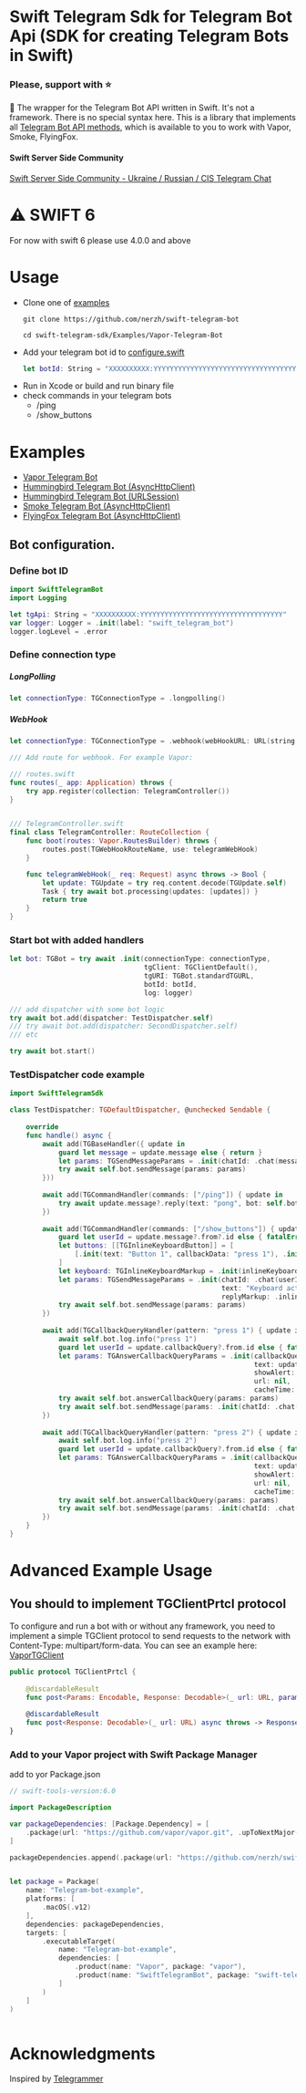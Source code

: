 # Swift Telegram Sdk for Telegram Bot Api (SDK for creating Telegram Bots in Swift)

### Please, support with ⭐️

🤖 The wrapper for the Telegram Bot API written in Swift. It's not a framework. There is no special syntax here. This is a library that implements all [Telegram Bot API methods](https://core.telegram.org/bots/api#available-methods), which is available to you to work with Vapor, Smoke, FlyingFox.

#### Swift Server Side Community
[Swift Server Side Community - Ukraine / Russian / CIS Telegram Chat](https://t.me/server_side_swift)

# ⚠️ SWIFT 6

For now with swift 6 please use 4.0.0 and above

# Usage
- Clone one of [examples](https://github.com/nerzh/swift-telegram-sdk/tree/master/Examples)
  ```shell
  git clone https://github.com/nerzh/swift-telegram-bot
  ```
  ```
  cd swift-telegram-sdk/Examples/Vapor-Telegram-Bot
  ```
- Add your telegram bot id to [configure.swift](https://github.com/nerzh/swift-telegram-bot/blob/master/Examples/Vapor-Telegram-Bot/Sources/Vapor-Telegram-Bot/configure.swift)
  ```swift
  let botId: String = "XXXXXXXXXX:YYYYYYYYYYYYYYYYYYYYYYYYYYYYYYYYYYY"
  ```
- Run in Xcode or build and run binary file
- check commands in your telegram bots
  - /ping
  - /show_buttons
# Examples
- [Vapor Telegram Bot](https://github.com/nerzh/swift-telegram-sdk/tree/master/Examples/Vapor-Telegram-Bot)
- [Hummingbird Telegram Bot (AsyncHttpClient)](https://github.com/nerzh/swift-telegram-sdk/tree/master/Examples/Hummingbird-AsyncHttpClient-Telegram-Bot)
- [Hummingbird Telegram Bot (URLSession)](https://github.com/nerzh/swift-telegram-sdk/tree/master/Examples/Hummingbird-URLSession-Telegram-Bot)
- [Smoke Telegram Bot (AsyncHttpClient)](https://github.com/nerzh/swift-telegram-sdk/tree/master/Examples/Smoke-AsyncHttpClient-Telegram-Bot)
- [FlyingFox Telegram Bot (AsyncHttpClient)](https://github.com/nerzh/swift-telegram-sdk/tree/master/Examples/FlyingFox-AsyncHttpClient-Telegram-Bot)

## Bot configuration.
### Define bot ID
```swift
import SwiftTelegramBot
import Logging

let tgApi: String = "XXXXXXXXXX:YYYYYYYYYYYYYYYYYYYYYYYYYYYYYYYYYYY"
var logger: Logger = .init(label: "swift_telegram_bot")
logger.logLevel = .error
```
### Define connection type
##### LongPolling
```swift
let connectionType: TGConnectionType = .longpolling()
```
##### WebHook
```swift
let connectionType: TGConnectionType = .webhook(webHookURL: URL(string: "\(TG_WEBHOOK_DOMAIN!)/\(TGWebHookRouteName)")!)
```
```swift
/// Add route for webhook. For example Vapor:

/// routes.swift
func routes(_ app: Application) throws {
    try app.register(collection: TelegramController())
}


/// TelegramController.swift
final class TelegramController: RouteCollection {
    func boot(routes: Vapor.RoutesBuilder) throws {
        routes.post(TGWebHookRouteName, use: telegramWebHook)
    }

    func telegramWebHook(_ req: Request) async throws -> Bool {
        let update: TGUpdate = try req.content.decode(TGUpdate.self)
        Task { try await bot.processing(updates: [updates]) }
        return true
    }
}
```
### Start bot with added handlers
```swift
let bot: TGBot = try await .init(connectionType: connectionType,
                                 tgClient: TGClientDefault(),
                                 tgURI: TGBot.standardTGURL,
                                 botId: botId,
                                 log: logger)

/// add dispatcher with some bot logic
try await bot.add(dispatcher: TestDispatcher.self)
/// try await bot.add(dispatcher: SecondDispatcher.self)
/// etc

try await bot.start()
```

### TestDispatcher code example
```swift
import SwiftTelegramSdk

class TestDispatcher: TGDefaultDispatcher, @unchecked Sendable {
        
    override
    func handle() async {
        await add(TGBaseHandler({ update in
            guard let message = update.message else { return }
            let params: TGSendMessageParams = .init(chatId: .chat(message.chat.id), text: "TGBaseHandler")
            try await self.bot.sendMessage(params: params)
        }))
        
        await add(TGCommandHandler(commands: ["/ping"]) { update in
            try await update.message?.reply(text: "pong", bot: self.bot)
        })
        
        await add(TGCommandHandler(commands: ["/show_buttons"]) { update in
            guard let userId = update.message?.from?.id else { fatalError("user id not found") }
            let buttons: [[TGInlineKeyboardButton]] = [
                [.init(text: "Button 1", callbackData: "press 1"), .init(text: "Button 2", callbackData: "press 2")]
            ]
            let keyboard: TGInlineKeyboardMarkup = .init(inlineKeyboard: buttons)
            let params: TGSendMessageParams = .init(chatId: .chat(userId),
                                                    text: "Keyboard active",
                                                    replyMarkup: .inlineKeyboardMarkup(keyboard))
            try await self.bot.sendMessage(params: params)
        })
        
        await add(TGCallbackQueryHandler(pattern: "press 1") { update in
            await self.bot.log.info("press 1")
            guard let userId = update.callbackQuery?.from.id else { fatalError("user id not found") }
            let params: TGAnswerCallbackQueryParams = .init(callbackQueryId: update.callbackQuery?.id ?? "0",
                                                            text: update.callbackQuery?.data  ?? "data not exist",
                                                            showAlert: nil,
                                                            url: nil,
                                                            cacheTime: nil)
            try await self.bot.answerCallbackQuery(params: params)
            try await self.bot.sendMessage(params: .init(chatId: .chat(userId), text: "press 1"))
        })
        
        await add(TGCallbackQueryHandler(pattern: "press 2") { update in
            await self.bot.log.info("press 2")
            guard let userId = update.callbackQuery?.from.id else { fatalError("user id not found") }
            let params: TGAnswerCallbackQueryParams = .init(callbackQueryId: update.callbackQuery?.id ?? "0",
                                                            text: update.callbackQuery?.data  ?? "data not exist",
                                                            showAlert: nil,
                                                            url: nil,
                                                            cacheTime: nil)
            try await self.bot.answerCallbackQuery(params: params)
            try await self.bot.sendMessage(params: .init(chatId: .chat(userId), text: "press 2"))
        })
    }
}
```

# Advanced Example Usage
## You should to implement TGClientPrtcl protocol
To configure and run a bot with or without any framework, you need to implement a simple TGClient protocol to send requests to the network with Content-Type: multipart/form-data.
You can see an example here: [VaporTGClient](https://github.com/nerzh/swift-telegram-sdk/blob/master/Examples/Vapor-Telegram-Bot/Sources/Vapor-Telegram-Bot/TGBot/VaporTGClient.swift)

```swift
public protocol TGClientPrtcl {
    
    @discardableResult
    func post<Params: Encodable, Response: Decodable>(_ url: URL, params: Params?, as mediaType: HTTPMediaType?) async throws -> Response
    
    @discardableResult
    func post<Response: Decodable>(_ url: URL) async throws -> Response
}
```

### Add to your Vapor project with Swift Package Manager
add to yor Package.json

```swift
// swift-tools-version:6.0

import PackageDescription

var packageDependencies: [Package.Dependency] = [
    .package(url: "https://github.com/vapor/vapor.git", .upToNextMajor(from: "4.57.0")),
]

packageDependencies.append(.package(url: "https://github.com/nerzh/swift-telegram-bot", .upToNextMajor(from: "4.0.0")))


let package = Package(
    name: "Telegram-bot-example",
    platforms: [
        .macOS(.v12)
    ],
    dependencies: packageDependencies,
    targets: [
        .executableTarget(
            name: "Telegram-bot-example",
            dependencies: [
                .product(name: "Vapor", package: "vapor"),
                .product(name: "SwiftTelegramBot", package: "swift-telegram-bot"),
            ]
        )
    ]
)



```
# Acknowledgments

Inspired by [Telegrammer](https://github.com/givip/Telegrammer)
